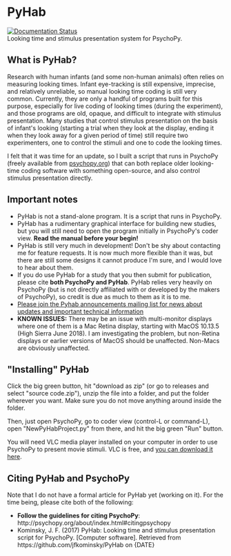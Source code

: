 
# PyHab
<a href='https://pyhab.readthedocs.io/en/latest/?badge=latest'>
    <img src='https://readthedocs.org/projects/pyhab/badge/?version=latest' alt='Documentation Status' />
</a><br />
Looking time and stimulus presentation system for PsychoPy.
<h2>What is PyHab?</h2>
<p>Research with human infants (and some non-human animals) often relies on measuring looking times. Infant eye-tracking is still expensive, imprecise, and relatively unreliable, so manual looking time coding is still very common. Currently, they are only a handful of programs built for this purpose, especially for live coding of looking times (during the experiment), and those programs are old, opaque, and difficult to integrate with stimulus presentation. Many studies that control stimulus presentation on the basis of infant's looking (starting a trial when they look at the display, ending it when they look away for a given period of time) still require two experimenters, one to control the stimuli and one to code the looking times.</p>
<p>I felt that it was time for an update, so I built a script that runs in PsychoPy (freely available from <a href="http://psychopy.org">psychopy.org</a>) that can both replace older looking-time coding software with something open-source, and also control stimulus presentation directly.</p>
<h2>Important notes</h2>
<ul>
<li>PyHab is not a stand-alone program. It is a script that runs in PsychoPy.</li>
<li>PyHab has a rudimentary graphical interface for building new studies, but you will still need to open the program initially in PsychoPy's coder view. <b>Read the manual before your begin!</b></li>
<li>PyHab is still very much in development! Don't be shy about contacting me for feature requests. It is now much more flexible than it was, but there are still some designs it cannot produce I'm sure, and I would love to hear about them.</li>
<li>If you do use PyHab for a study that you then submit for publication, please cite <b>both PsychoPy and PyHab</b>. PyHab relies very heavily on PsychoPy (but is not directly affiliated with or developed by the makers of PsychoPy), so credit is due as much to them as it is to me.</li>
<li><a href="https://groups.google.com/d/forum/pyhab-announcements/join">Please join the Pyhab announcements mailing list for news about updates and important technical information</a></li>
<li><b>KNOWN ISSUES:</b> There may be an issue with multi-monitor displays where one of them is a Mac Retina display, starting with MacOS 10.13.5 (High Sierra June 2018). I am investigating the problem, but non-Retina displays or earlier versions of MacOS should be unaffected. Non-Macs are obviously unaffected.</li>
</ul>
<h2>"Installing" PyHab</h2>
<p>Click the big green button, hit "download as zip" (or go to releases and select "source code.zip"), unzip the file into a folder, and put the folder wherever you want. Make sure you do not move anything around inside the folder.</p>
<p>Then, just open PsychoPy, go to coder view (control-L or command-L), open "NewPyHabProject.py" from there, and hit the big green "Run" button.</p>
<p>You will need VLC media player installed on your computer in order to use PsychoPy to present movie stimuli. VLC is free, and <a href="https://www.videolan.org/vlc/index.html">you can download it here</a>.</p>
<h2>Citing PyHab and PsychoPy</h2>
<p>Note that I do not have a formal article for PyHab yet (working on it). For the time being, please cite both of the following:</p>
<ul>
<li><b>Follow the guidelines for citing PsychoPy</b>: http://psychopy.org/about/index.html#citingpsychopy</li>
<li>Kominsky, J. F. (2017) PyHab: Looking time and stimulus presentation script for PsychoPy. [Computer software]. Retrieved from https://github.com/jfkominsky/PyHab on {DATE}</li>
</ul>
